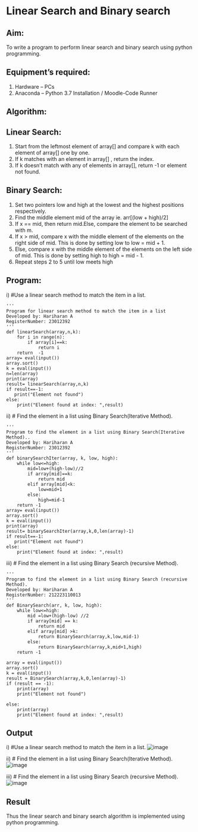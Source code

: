 # Linear Search and Binary search
## Aim:
To write a program to perform linear search and binary search using python programming.

## Equipment’s required:
1.	Hardware – PCs
2.	Anaconda – Python 3.7 Installation / Moodle-Code Runner
   
## Algorithm:
## Linear Search:
1.	Start from the leftmost element of array[] and compare k with each element of array[] one by one.
2.	If k matches with an element in array[] , return the index.
3.	If k doesn’t match with any of elements in array[], return -1 or element not found.
## Binary Search:
1.	Set two pointers low and high at the lowest and the highest positions respectively.
2.	Find the middle element mid of the array ie. arr[(low + high)/2]
3.	If x == mid, then return mid.Else, compare the element to be searched with m.
4.	If x > mid, compare x with the middle element of the elements on the right side of mid. This is done by setting low to low = mid + 1.
5.	Else, compare x with the middle element of the elements on the left side of mid. This is done by setting high to high = mid - 1.
6.	Repeat steps 2 to 5 until low meets high
   
## Program:
i)	#Use a linear search method to match the item in a list.
```
''' 
Program for linear search method to match the item in a list
Developed by: Hariharan A
RegisterNumber: 23012392
'''
def linearSearch(array,n,k):
    for i in range(n):
        if array[i]==k:
            return i
    return  -1 
array= eval(input())
array.sort()
k = eval(input())
n=len(array)
print(array)
result= linearSearch(array,n,k)
if result==-1:
   print("Element not found")
else:
    print("Element found at index: ",result)
```

ii)	# Find the element in a list using Binary Search(Iterative Method).
```
''' 
Program to find the element in a list using Binary Search(Iterative Method)..
Developed by: Hariharan A
RegisterNumber: 23012392
'''
def binarySearchIter(array, k, low, high):
    while low<=high:
        mid=low+(high-low)//2
        if array[mid]==k:
            return mid
        elif array[mid]<k:
            low=mid+1
        else:
            high=mid-1
    return -1        
array= eval(input())
array.sort()
k = eval(input())
print(array)
result= binarySearchIter(array,k,0,len(array)-1)
if result==-1:
   print("Element not found")
else:
    print("Element found at index: ",result)
```

iii)	# Find the element in a list using Binary Search (recursive Method).
```
''' 
Program to find the element in a list using Binary Search (recursive Method).
Developed by: Hariharan A
RegisterNumber: 212223110013
'''
def BinarySearch(arr, k, low, high):
    while low<=high:
        mid =low+(high-low) //2
        if array[mid] == k:
            return mid
        elif array[mid] >k:
            return BinarySearch(array,k,low,mid-1)
        else:
            return BinarySearch(array,k,mid+1,high)
    return -1
    
array = eval(input())
array.sort()
k = eval(input())
result = BinarySearch(array,k,0,len(array)-1)        
if (result == -1):
    print(array)
    print("Element not found")
     
else:
    print(array)
    print("Element found at index: ",result)
```

## Output
i)	#Use a linear search method to match the item in a list.
![image](https://github.com/hariharana59/Search-Algorithm/assets/144980130/dfb7b266-4bd4-424e-b276-cf3a2b87b554)

ii)	# Find the element in a list using Binary Search(Iterative Method).
![image](https://github.com/hariharana59/Search-Algorithm/assets/144980130/f8b6d364-c3e0-43eb-9fd0-bba2ab3264c1)

iii)	# Find the element in a list using Binary Search (recursive Method).
![image](https://github.com/hariharana59/Search-Algorithm/assets/144980130/0ac4eaa0-c9f1-42db-8c58-d8d7334c5c5a)


## Result
Thus the linear search and binary search algorithm is implemented using python programming.
